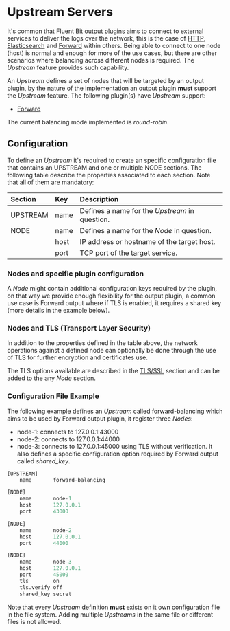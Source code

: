 # Upstream Servers

It's common that Fluent Bit [output plugins](https://github.com/fluent/fluent-bit-docs/tree/5f926fd1330690179b8c1edab90d672699599ec7/administration/output/README.md) aims to connect to external services to deliver the logs over the network, this is the case of [HTTP](https://github.com/fluent/fluent-bit-docs/tree/5f926fd1330690179b8c1edab90d672699599ec7/administration/output/http.md), [Elasticsearch](https://github.com/fluent/fluent-bit-docs/tree/5f926fd1330690179b8c1edab90d672699599ec7/administration/output/elasticsearch.md) and [Forward](https://github.com/fluent/fluent-bit-docs/tree/5f926fd1330690179b8c1edab90d672699599ec7/administration/output/forward.md) within others. Being able to connect to one node \(host\) is normal and enough for more of the use cases, but there are other scenarios where balancing across different nodes is required. The _Upstream_ feature provides such capability.

An _Upstream_ defines a set of nodes that will be targeted by an output plugin, by the nature of the implementation an output plugin **must** support the _Upstream_ feature. The following plugin\(s\) have _Upstream_ support:

* [Forward](https://github.com/fluent/fluent-bit-docs/tree/5f926fd1330690179b8c1edab90d672699599ec7/administration/output/forward.md)

The current balancing mode implemented is _round-robin_.

## Configuration

To define an _Upstream_ it's required to create an specific configuration file that contains an UPSTREAM and one or multiple NODE sections. The following table describe the properties associated to each section. Note that all of them are mandatory:

| Section | Key | Description |
| :--- | :--- | :--- |
| UPSTREAM | name | Defines a name for the _Upstream_ in question. |
| NODE | name | Defines a name for the _Node_ in question. |
|  | host | IP address or hostname of the target host. |
|  | port | TCP port of the target service. |

### Nodes and specific plugin configuration

A _Node_ might contain additional configuration keys required by the plugin, on that way we provide enough flexibility for the output plugin, a common use case is Forward output where if TLS is enabled, it requires a shared key \(more details in the example below\).

### Nodes and TLS \(Transport Layer Security\)

In addition to the properties defined in the table above, the network operations against a defined node can optionally be done through the use of TLS for further encryption and certificates use.

The TLS options available are described in the [TLS/SSL](https://github.com/fluent/fluent-bit-docs/tree/5f926fd1330690179b8c1edab90d672699599ec7/administration/configuring-fluent-bit/tls_ssl.md) section and can be added to the any _Node_ section.

### Configuration File Example

The following example defines an _Upstream_ called forward-balancing which aims to be used by Forward output plugin, it register three _Nodes_:

* node-1: connects to 127.0.0.1:43000
* node-2: connects to 127.0.0.1:44000
* node-3: connects to 127.0.0.1:45000 using TLS without verification. It also defines a specific configuration option required by Forward output called _shared\_key_. 

```python
[UPSTREAM]
    name       forward-balancing

[NODE]
    name       node-1
    host       127.0.0.1
    port       43000

[NODE]
    name       node-2
    host       127.0.0.1
    port       44000

[NODE]
    name       node-3
    host       127.0.0.1
    port       45000
    tls        on
    tls.verify off
    shared_key secret
```

Note that every _Upstream_ definition **must** exists on it own configuration file in the file system. Adding multiple _Upstreams_ in the same file or different files is not allowed.

